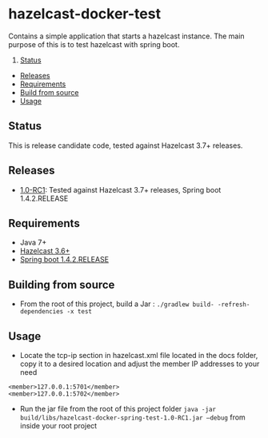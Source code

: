 # hazelcast-docker-test

Contains a simple application that starts a hazelcast instance. The main purpose of this is to test hazelcast with spring boot.

1. [Status](#status)
* [Releases](#releases)
* [Requirements](#requirements)
* [Build from source](#building)
* [Usage](#usage)

## <a id="status"></a>Status

This is release candidate code, tested against Hazelcast 3.7+ releases.

## <a id="releases"></a>Releases

* [1.0-RC1](https://github.com/bmudda/hazelcast-docker-spring-test/releases/tag/1.0-RC1): Tested against Hazelcast 3.7+ releases, Spring boot 1.4.2.RELEASE

## <a id="requirements"></a>Requirements

* Java 7+
* [Hazelcast 3.6+](https://hazelcast.org/)
* [Spring boot 1.4.2.RELEASE](http://docs.spring.io/spring-boot/docs/1.4.2.RELEASE/reference/htmlsingle/#getting-started-gradle-installation)

## <a id="building"></a>Building from source

* From the root of this project, build a Jar : `./gradlew build- -refresh-dependencies -x test`

## <a id="usage"></a>Usage
* Locate the tcp-ip section in hazelcast.xml file located in the docs folder, copy it to a desired location and adjust the member IP addresses to your need
```
<member>127.0.0.1:5701</member>
<member>127.0.0.1:5702</member>
```
* Run the jar file from the root of this project folder `java -jar build/libs/hazelcast-docker-spring-test-1.0-RC1.jar —debug` from inside your root project
